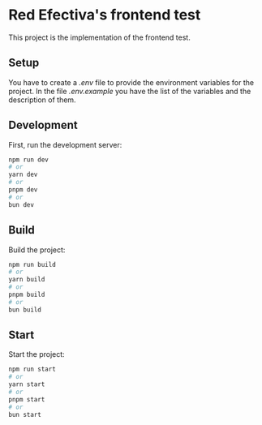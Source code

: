 # Red Efectiva's frontend test
This project is the implementation of the frontend test.

## Setup
You have to create a *.env* file to provide the environment variables for the project. In the file *.env.example* you have the list of the variables and the description of them.

## Development
First, run the development server:

```sh
npm run dev
# or
yarn dev
# or
pnpm dev
# or
bun dev
```

## Build
Build the project:
```sh
npm run build
# or
yarn build
# or
pnpm build
# or
bun build
```

## Start
Start the project:
```sh
npm run start
# or
yarn start
# or
pnpm start
# or
bun start
```